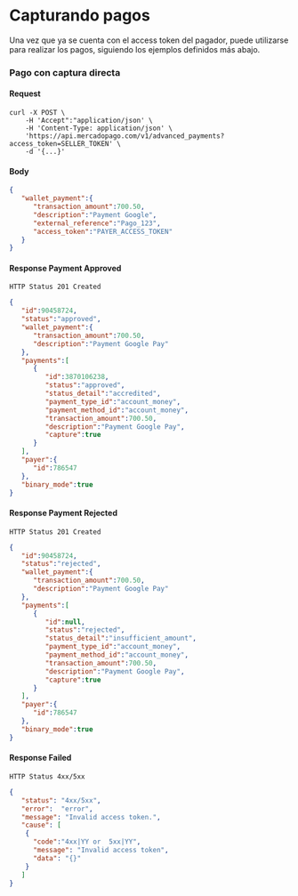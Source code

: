 # Capturando pagos

Una vez que ya se cuenta con el access token del pagador, puede utilizarse para realizar los pagos, siguiendo los ejemplos definidos más abajo.

### Pago con captura directa

#### Request
```curl
curl -X POST \
    -H 'Accept":"application/json' \
    -H 'Content-Type: application/json' \
    'https://api.mercadopago.com/v1/advanced_payments?access_token=SELLER_TOKEN' \
    -d '{...}'
```

#### Body
```json
{
   "wallet_payment":{
      "transaction_amount":700.50,
      "description":"Payment Google",
      "external_reference":"Pago_123",
      "access_token":"PAYER_ACCESS_TOKEN"      
   }
}
```

#### Response Payment Approved
`HTTP Status 201 Created`
```json
{
   "id":90458724,
   "status":"approved",
   "wallet_payment":{
      "transaction_amount":700.50,
      "description":"Payment Google Pay"
   },
   "payments":[
      {
         "id":3870106238,
         "status":"approved",
         "status_detail":"accredited",
         "payment_type_id":"account_money",
         "payment_method_id":"account_money",
         "transaction_amount":700.50,
         "description":"Payment Google Pay",
         "capture":true
      }
   ],
   "payer":{
      "id":786547
   },
   "binary_mode":true 
}
```

#### Response Payment Rejected
`HTTP Status 201 Created`
```json
{
   "id":90458724,
   "status":"rejected",
   "wallet_payment":{
      "transaction_amount":700.50,
      "description":"Payment Google Pay"
   },
   "payments":[
      {
         "id":null,
         "status":"rejected",
         "status_detail":"insufficient_amount",
         "payment_type_id":"account_money",
         "payment_method_id":"account_money",
         "transaction_amount":700.50,
         "description":"Payment Google Pay",
         "capture":true
      }
   ],
   "payer":{
      "id":786547
   },
   "binary_mode":true 
}
```

#### Response Failed
`HTTP Status 4xx/5xx`
```json
{
   "status": "4xx/5xx",
   "error":  "error",
   "message": "Invalid access token.",
   "cause": [
    {
      "code":"4xx|YY or  5xx|YY",
      "message": "Invalid access token",
      "data": "{}"
    }
   ]
}
```